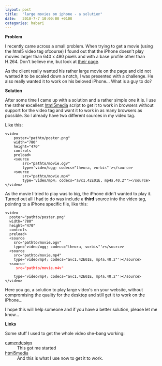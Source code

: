 ```yaml
---
layout: post
title:  "large movies on iphone - a solution"
date:   2010-7-7 10:00:00 +0100
categories: habari
---
```

<p><strong>Problem</strong></p>
<p>I recently came across a small problem. When trying to get a movie (using the html5 video tag ofcourse) I found out that the iPhone doesn't play movies larger than  640 x 480 pixels and with a base profile other than H.264. Don't believe me, but look at <a href="http://developer.apple.com/safari/library/documentation/AppleApplications/Reference/SafariWebContent/CreatingVideoforSafarioniPhone/CreatingVideoforSafarioniPhone.html#//apple_ref/doc/uid/TP40006514-SW9">their page</a>.</p>
<p>As the client really wanted his rather large movie on the page and did not wanted it to be scaled down a notch, I was presented with a challenge. He also really wanted it to work on his beloved iPhone... What is a guy to do?</p>
<p><strong>Solution</strong></p>
<p>After some time I came up with a solution and a rather simple one it is. I use the rather excellent <a id="html5media" href="http://github.com/etianen/html5media">html5media</a> script to get it to work in browsers without support for the video tag and want it to work in as many browsers as possible. So I already have two different sources in my video tag.</p>
<p>Like this:</p>
<pre><code>&lt;video
	poster="pathto/poster.png"
	width="780"
	height="470"
	controls
	preload&gt;
	&lt;source
		src="pathto/movie.ogv"
		type='video/ogg; codecs="theora, vorbis"'&gt;&lt;/source&gt;
	&lt;source
		src="pathto/movie.mp4"
		type='video/mp4; codecs="avc1.42E01E, mp4a.40.2"'&gt;&lt;/source&gt;
&lt;/video&gt;</code></pre>
<p>As the movie I tried to play was to big, the iPhone didn't wanted to play it. Turned out all I had to do was include a <strong>third</strong> source into the video tag, pointing to a iPhone specific file, like this:</p>
<pre><code>&lt;video
  poster="pathto/poster.png"
  width="780"
  height="470"
  controls
  preload&gt;
  &lt;source
    src="pathto/movie.ogv"
    type='video/ogg; codecs="theora, vorbis"'&gt;&lt;/source&gt;
  &lt;source
    src="pathto/movie.mp4"
    type='video/mp4; codecs="avc1.42E01E, mp4a.40.2"'&gt;&lt;/source&gt;
  &lt;source
    <span style="color: red;"> src="pathto/movie.m4v"<br /></span>
    type='video/mp4; codecs="avc1.42E01E, mp4a.40.2"'&gt;&lt;/source&gt;
&lt;/video&gt;</code></pre>
<p>Here you go, a solution to play large video's on your website, without compromising the quality for the desktop and still get it to work on the iPhone...</p>
<p>I hope this will help someone and if you have a better solution, please let me know...</p><strong>Links</strong><p>Some stuff I used to get the whole video she-bang working:</p><dl><dt><a href="http://camendesign.com/code/video_for_everybody">camendesign</a></dt><dd>This got me started</dd><dt><a href="http://github.com/etianen/html5media">html5media</a></dt><dd>And this is what I use now to get it to work.</dd></dl>
